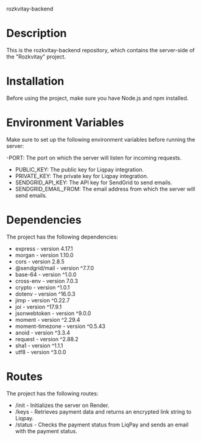 rozkvitay-backend

# Description

This is the rozkvitay-backend repository, which contains the server-side of the
"Rozkvitay" project.

# Installation

Before using the project, make sure you have Node.js and npm installed.

# Environment Variables

Make sure to set up the following environment variables before running the
server:

-PORT: The port on which the server will listen for incoming requests.

- PUBLIC_KEY: The public key for Liqpay integration.
- PRIVATE_KEY: The private key for Liqpay integration.
- SENDGRID_API_KEY: The API key for SendGrid to send emails.
- SENDGRID_EMAIL_FROM: The email address from which the server will send emails.

# Dependencies

The project has the following dependencies:

- express - version 4.17.1
- morgan - version 1.10.0
- cors - version 2.8.5
- @sendgrid/mail - version ^7.7.0
- base-64 - version ^1.0.0
- cross-env - version 7.0.3
- crypto - version ^1.0.1
- dotenv - version ^16.0.3
- jimp - version ^0.22.7
- joi - version ^17.9.1
- jsonwebtoken - version ^9.0.0
- moment - version ^2.29.4
- moment-timezone - version ^0.5.43
- anoid - version ^3.3.4
- request - version ^2.88.2
- sha1 - version ^1.1.1
- utf8 - version ^3.0.0

# Routes

The project has the following routes:

- /init - Initializes the server on Render.
- /keys - Retrieves payment data and returns an encrypted link string to Liqpay.
- /status - Checks the payment status from LiqPay and sends an email with the
  payment status.
